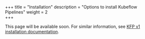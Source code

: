 +++
title = "Installation"
description = "Options to install Kubeflow Pipelines"
weight = 2                 
+++

This page will be available soon. For similar information, see [KFP v1 installation documentation][v1-installation].

[v1-installation]: /docs/components/pipelines/v1/installation/